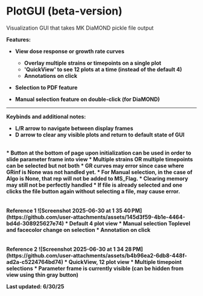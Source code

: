 # PlotGUI (beta-version)
Visualization GUI that takes MK DiaMOND pickle file output 

<b>Features:<b>
* View dose response or growth rate curves
  * Overlay multiple strains or timepoints on a single plot
  * 'QuickView' to see 12 plots at a time (instead of the default 4)
  * Annotations on click 

* Selection to PDF feature

* Manual selection feature on double-click (for DiaMOND)

----------------

<b>Keybinds and additional notes:<b> 
* L/R arrow to navigate between display frames
* D arrow to clear any visible plots and return to default state of GUI
<br>
* Button at the bottom of page upon initialization can be used in order to slide parameter frame into view
* Multiple strains OR multiple timepoints can be selected but not both
* GR curves may error since case where GRinf is None was not handled yet.
* For Manual selection, in the case of Algo is None, that rep will not be added to MS_Flag. 
* Clearing memory may still not be perfectly handled
* If file is already selected and one clicks the file button again without selecting a file, may cause error. 
<br>
<br>
<br>
<b>Reference 1<b>
![Screenshot 2025-06-30 at 1 35 40 PM](https://github.com/user-attachments/assets/145d3f59-4b1e-4464-bd4d-308925627e74)
* Default 4 plot view
* Manual selection Toplevel and facecolor change on selection 
* Annotation on click 
<br>
<br>
<br>
<b>Reference 2<b>
![Screenshot 2025-06-30 at 1 34 28 PM](https://github.com/user-attachments/assets/b4b96ea2-6db8-448f-ad2a-c5224764bd74)
* QuickView, 12 plot view
* Multiple timepoint selections
* Parameter frame is currently visible (can be hidden from view using thin gray button) 








Last updated: 6/30/25
